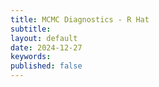 ```yaml
---
title: MCMC Diagnostics - R Hat
subtitle:
layout: default
date: 2024-12-27
keywords:
published: false
---
```

